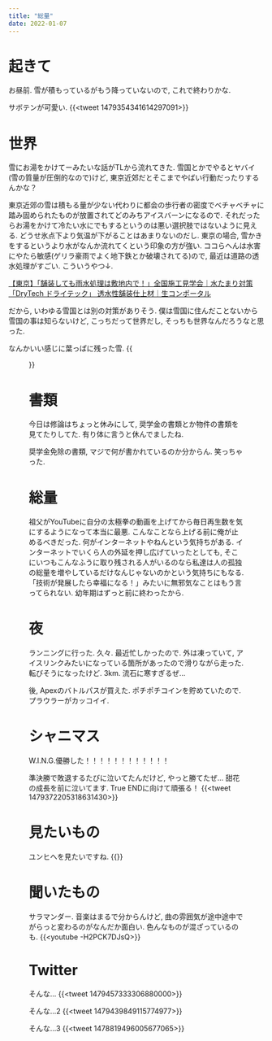 ```yaml
---
title: "総量"
date: 2022-01-07
---
```


# 起きて
お昼前. 雪が積もっているがもう降っていないので, これで終わりかな.

サボテンが可愛い.
{{<tweet 1479354341614297091>}}
# 世界

雪にお湯をかけてーみたいな話がTLから流れてきた. 雪国とかでやるとヤバイ(雪の質量が圧倒的なので)けど, 東京近郊だとそこまでやばい行動だったりするんかな？

東京近郊の雪は積もる量が少ない代わりに都会の歩行者の密度でベチャベチャに踏み固められたものが放置されてどのみちアイスバーンになるので. それだったらお湯をかけて冷たい水にでもするというのは悪い選択肢ではないように見える. どうせ氷点下より気温が下がることはあまりないのだし. 東京の場合, 雪かきをするというより水がなんか流れてくという印象の方が強い. ココらへんは水害にやたら敏感(ゲリラ豪雨でよく地下鉄とか破壊されてる)ので, 最近は道路の透水処理がすごい. こういうやつ↓.

[【東京】「舗装しても雨水処理は敷地内で！」全国施工見学会｜水たまり対策「DryTech ドライテック」 透水性舗装仕上材｜生コンポータル](https://www.nr-mix.co.jp/dry_tech/blog/post_1049.html)

だから, いわゆる雪国とは別の対策がありそう. 僕は雪国に住んだことないから雪国の事は知らないけど, こっちだって世界だし, そっちも世界なんだろうなと思った.

なんかいい感じに葉っぱに残った雪.
{{<figure src="/media/2022-01-04-ramen.jpeg" alt="ramen">}}

# 書類
今日は修論はちょっと休みにして, 奨学金の書類とか物件の書類を見てたりしてた. 有り体に言うと休んでましたね.

奨学金免除の書類, マジで何が書かれているのか分からん. 笑っちゃった.

# 総量
祖父がYouTubeに自分の太極拳の動画を上げてから毎日再生数を気にするようになって本当に最悪. こんなことなら上げる前に俺が止めるべきだった. 何がインターネットやねんという気持ちがある. インターネットでいくら人の外延を押し広げていったとしても, そこにいつもこんなふうに取り残される人がいるのなら私達は人の孤独の総量を増やしているだけなんじゃないのかという気持ちにもなる. 「技術が発展したら幸福になる！」みたいに無邪気なことはもう言ってられない. 幼年期はずっと前に終わったから.

# 夜
ランニングに行った. 久々. 最近忙しかったので. 外は凍っていて, アイスリンクみたいになっている箇所があったので滑りながら走った. 転びそうになったけど. 3km. 流石に寒すぎるぜ...

後, Apexのバトルパスが買えた. ポチポチコインを貯めていたので. プラウラーがカッコイイ.

# シャニマス
W.I.N.G.優勝した！！！！！！！！！！！！

準決勝で敗退するたびに泣いてたんだけど, やっと勝てたぜ... 甜花の成長を前に泣いてます. True ENDに向けて頑張る！
{{<tweet 1479372205318631430>}}
# 見たいもの
ユンヒへを見たいですね.
{{<youtube c3ZprSOuyMs>}}

# 聞いたもの
サラマンダー. 音楽はまるで分からんけど, 曲の雰囲気が途中途中でがらっと変わるのがなんだか面白い. 色んなものが混ざっているのも.
{{<youtube -H2PCK7DJsQ>}}
# Twitter
そんな...
{{<tweet 1479457333306880000>}}

そんな...2
{{<tweet 1479439849115774977>}}

そんな...3
{{<tweet 1478819496005677065>}}

